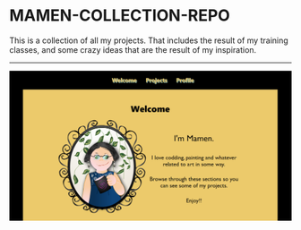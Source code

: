 # MAMEN-COLLECTION-REPO
<p>This is a collection of all my projects. That includes the result of my training classes, and some crazy ideas that are the result of my inspiration.
<hr>
<a href="https://amapola-negra.github.io/Portfolio/#profile" target="_blank"><img src="images/PARA-PORTFOLIO.PNG"></a>
